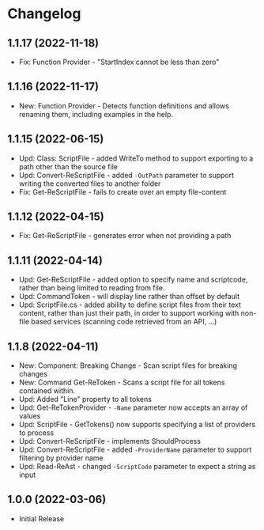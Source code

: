 ﻿# Changelog

## 1.1.17 (2022-11-18)

+ Fix: Function Provider - "StartIndex cannot be less than zero"

## 1.1.16 (2022-11-17)

+ New: Function Provider - Detects function definitions and allows renaming them, including examples in the help.

## 1.1.15 (2022-06-15)

+ Upd: Class: ScriptFile - added WriteTo method to support exporting to a path other than the source file
+ Upd: Convert-ReScriptFile - added `-OutPath` parameter to support writing the converted files to another folder
+ Fix: Get-ReScriptFile - fails to create over an empty file-content

## 1.1.12 (2022-04-15)

+ Fix: Get-ReScriptFile - generates error when not providing a path

## 1.1.11 (2022-04-14)

+ Upd: Get-ReScriptFile - added option to specify name and scriptcode, rather than being limited to reading from file.
+ Upd: CommandToken - will display line rather than offset by default
+ Upd: ScriptFile.cs - added ability to define script files from their text content, rather than just their path, in order to support working with non-file based services (scanning code retrieved from an API, ...)

## 1.1.8 (2022-04-11)

+ New: Component: Breaking Change - Scan script files for breaking changes
+ New: Command Get-ReToken - Scans a script file for all tokens contained within.
+ Upd: Added "Line" property to all tokens
+ Upd: Get-ReTokenProvider - `-Name` parameter now accepts an array of values
+ Upd: ScriptFile - GetTokens() now supports specifying a list of providers to process
+ Upd: Convert-ReScriptFile - implements ShouldProcess
+ Upd: Convert-ReScriptFile - added `-ProviderName` parameter to support filtering by provider name
+ Upd: Read-ReAst - changed `-ScriptCode` parameter to expect a string as input

## 1.0.0 (2022-03-06)

+ Initial Release

